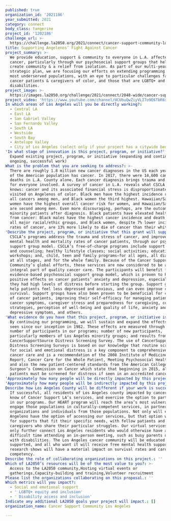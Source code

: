 ```yaml
---
published: true
organization_id: '2021186'
year_submitted: 2021
category: connect
body_class: tangerine
project_id: '1202186'
challenge_url: >-
  https://challenge.la2050.org/2021/connect/cancer-support-community-los-angeles/
title: Supporting Angelenos’ Fight Against Cancer
project_summary: >-
  We provide education, support & community to everyone in L.A. affected by
  cancer, particularly through our psychosocial support groups that help to
  create community & a relief from isolation. As part of our multi-year
  strategic plan, we are focusing our efforts on extending programming to the
  most underserved populations, with an eye to particular challenges faced by
  cancer patients & caregivers of color, and those that are LGBTQ+ and have
  disabilities.
project_image: >-
  https://images.la2050.org/challenge/2021/connect/2048-wide/cancer-support-community-los-angeles.jpg
project_video: 'https://www.youtube.com/channel/UCUbuQwZiyVLI7o9E6TbR6xQ'
In which areas of Los Angeles will you be directly working?:
  - Central LA
  - East LA
  - San Gabriel Valley
  - San Fernando Valley
  - South LA
  - Westside
  - South Bay
  - Antelope Valley
  - City of Los Angeles (select only if your project has a citywide benefit)
'In what stage of innovation is this project, program, or initiative?': >-
  Expand existing project, program, or initiative (expanding and continuing
  ongoing, successful work)
What is the problem that you are seeking to address?: >-
  There are roughly 1.8 million new cancer diagnoses in the US each year. 5.42%
  of the American population has cancer. In 2017, there were 14,600 cancer
  deaths in L.A. County alone. Each cancer diagnosis brings trauma and stress
  for everyone involved. A survey of cancer in L.A. reveals what CSCLA already
  knows: cancer and its associated financial stress is disproportionately
  visited on Angelenos of color. Black men have the highest incidence rate for
  all cancers among men, and Black women the third highest. Hawaiian/Samoan
  women have the highest overall cancer risk for women, and Hawaiian/Samoan men
  are second among men. Even more discouraging, perhaps, are the outcomes for
  minority patients after diagnosis. Black patients have elevated health risks
  from cancer: Black males have the highest cancer incidence and death rates of
  all major racial/ethic groups, and Black women, despite 7% lower incidence
  rates of cancer, are 13% more likely to die of cancer than their white peers.
'Describe the project, program, or initiative that this grant will support to address the problem identified.': >-
  CSCLA’s programs address the trauma and stress of cancer, and improve the
  mental health and mortality rates of cancer patients, through our psychosocial
  support group model. CSCLA’s free-of-charge programs include support groups
  and counseling; healthy lifestyle classes; social activities; educational
  workshops; and, child, teen and family programs—for all ages, all diagnoses,
  at all stages, and for the whole family. Because of the Cancer Support
  Community’s global efforts, these services are now considered to be an
  integral part of quality cancer care. The participants will benefit from our
  evidence-based psychosocial support group model, which is proven to have
  positive effects on cancer patients’ anxiety and depression, especially when
  they had high levels of distress before starting the group. Support groups
  help patients feel less depressed and anxious, and can even improve chances of
  survival. Support groups have also been proven to be beneficial for caregivers
  of cancer patients, improving their self-efficacy for managing patients’
  cancer symptoms, caregiver stress and preparedness for caregiving, coping
  strategies, perception of well-being and quality of life, anxiety and
  depressive symptoms, and others.
'What evidence do you have that this project, program, or initiative is or will be successful, and how will you define and measure success?': >-
  By continuing our programming, we will sustain and expand the effects we have
  seen since our inception in 1982. These effects are measured through the
  number of participants in our programs; number of new participants,
  particularly members of Los Angeles minority groups; and results from our
  CancerSupportSource Distress Screening Survey. The use of CancerSupportSource®
  Distress Screening Surveys is based on our knowledge that routine screening
  for social and emotional distress is a key component to comprehensive quality
  cancer care and is a recommendation of the 2008 Institute of Medicine’s
  Report, Cancer Care for the Whole Patient, Meeting Psychosocial Health Needs
  and also the new patient-centered standards from the American College of
  Surgeon’s Commission on Cancer which state that beginning in 2015, all cancer
  patients must be screened for distress if seen in an accredited cancer center.
'Approximately how many people will be directly impacted by this project, program, or initiative?': '2500'
'Approximately how many people will be indirectly impacted by this project, program, or initiative?': '40000'
Describe how Los Angeles County will be different if your work is successful.: >-
  If successful, all residents of Los Angeles county impacted by cancer will
  know of Cancer Support LA’s services, and exercise the option to participate
  in our programs. Our HEART program will reach the area’s most vulnerable, and
  engage those populations in culturally-competent services, in partnership with
  organizations and individuals from those populations. Not only will every
  Angeleno have the option of accessing our services, but that option will be
  for supports that fit their specific needs, with fellow patients and
  caregivers who share their particular struggles. Our virtual services will
  only further connect Los Angeles residents who would otherwise have a
  difficult time attending an in-person meeting, such as busy parents or those
  with disabilities. The Los Angeles cancer community will be educated and
  supported, and all who want it will receive free mental health support, which
  research shows will have a material impact on survival rates and caregiver
  competency.
Describe the role of collaborating organizations on this project.: ''
Which of LA2050’s resources will be of the most value to you?: >-
  Access to the LA2050 community,Hosting virtual events or
  gatherings,Capacity-building and training,Volunteer recruitment
Please list the organizations collaborating on this proposal.: ''
Which metrics will you impact?:
  - Social and emotional support
  - ' LGBTQ+ equity and inclusion'
  - ' Disability access and inclusion'
Indicate any additional LA2050 goals your project will impact.: []
organization_name: Cancer Support Community Los Angeles

---
```

